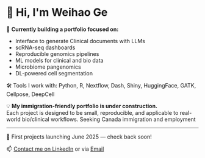 # 👋 Hi, I'm Weihao Ge

🎯 **Currently building a portfolio focused on:**
- Interface to generate Clinical documents with LLMs
- scRNA-seq dashboards
- Reproducible genomics pipelines
- ML models for clinical and bio data
- Microbiome pangenomics
- DL-powered cell segmentation

🛠️ Tools I work with: Python, R, Nextflow, Dash, Shiny, HuggingFace, GATK, Cellpose, DeepCell

💡 **My immigration-friendly portfolio is under construction.**  
Each project is designed to be small, reproducible, and applicable to real-world bio/clinical workflows. Seeking Canada immigration and employment

---


📌 First projects launching June 2025 — check back soon!

📫 [Contact me on LinkedIn](https://www.linkedin.com/in/weihao-ge-22597486/) or via [Email](whgephy@gmail.com)
